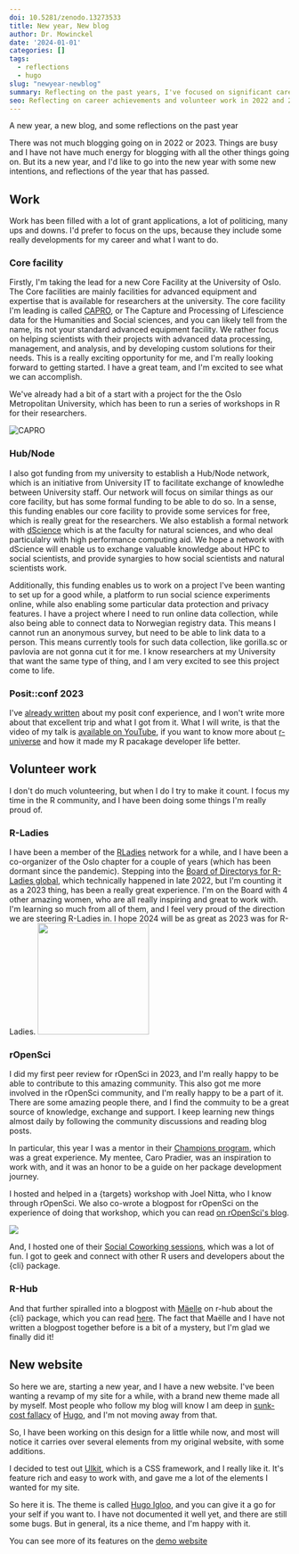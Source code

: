 ```yaml
---
doi: 10.5281/zenodo.13273533
title: New year, New blog
author: Dr. Mowinckel
date: '2024-01-01'
categories: []
tags:
  - reflections
  - hugo
slug: "newyear-newblog"
summary: Reflecting on the past years, I've focused on significant career milestones, volunteer work, and a new website revamp. Highlights include leading a new Core Facility at the University of Oslo, attending Posit::conf 2023, contributing to R-Ladies, rOpenSci, and R-Hub communities. My new Hugo Igloo theme offers a fresh look for my website.
seo: Reflecting on career achievements and volunteer work in 2022 and 2023. New website revamp with Hugo Igloo theme. Highlights include leading a Core Facility at UiO, Posit::conf 2023, contributing to R-Ladies, rOpenSci, and R-Hub.
---
```


A new year, a new blog, and some reflections on the past year

There was not much blogging going on in 2022 or 2023. 
Things are busy and I have not have much energy for blogging with all the other things going on. 
But its a new year, and I'd like to go into the new year with some new intentions, and reflections of the year that has passed.

## Work
Work has been filled with a lot of grant applications, a lot of politicing, many ups and downs. 
I'd prefer to focus on the ups, because they include some really developments for my career and what I want to do.

### Core facility
Firstly, I'm taking the lead for a new Core Facility at the University of Oslo.
The Core facilities are mainly facilities for advanced equipment and expertise that is available for researchers at the university.
The core facility I'm leading is called [CAPRO](https://www.capro.dev/), or The Capture and Processing of Lifescience data for the Humanities and Social sciences, and you can likely tell from the name, its not your standard advanced equipment facility.
We rather focus on helping scientists with their projects with advanced data processing, management, and analysis, and by developing custom solutions for their needs.
This is a really exciting opportunity for me, and I'm really looking forward to getting started.
I have a great team, and I'm excited to see what we can accomplish.

We've already had a bit of a start with a project for the the Oslo Metropolitan University, which has been to run a series of workshops in R for their researchers.

![CAPRO](https://www.capro.dev/images/capro_logo_light.png)

### Hub/Node
I also got funding from my university to establish a Hub/Node network, which is an initiative from University IT to facilitate exchange of knowledhe between University staff. 
Our network will focus on similar things as our core facility, but has some formal funding to be able to do so. 
In a sense, this funding enables our core facility to provide some services for free, which is really great for the researchers.
We also establish a formal network with [dScience](https://www.uio.no/dscience/english/) which is at the faculty for natural sciences, and who deal particulalry with high performance computing aid. 
We hope a network with dScience will enable us to exchange valuable knowledge about HPC to social scientists, and provide synargies to how social scientists and natural scientists work.

Additionally, this funding enables us to work on a project I've been wanting to set up for a good while, a platform to run social science experiments online, while also enabling some particular data protection and privacy features.
I have a project where I need to run online data collection, while also being able to connect data to Norwegian registry data. This means I cannot run an anonymous survey, but need to be able to link data to a person.
This means currently tools for such data collection, like gorilla.sc or pavlovia are not gonna cut it for me. 
I know researchers at my University that want the same type of thing, and I am very excited to see this project come to life.

### Posit::conf 2023

I've [already written](/blog/2023/positconf-2023/) about my posit conf experience, and I won't write more about that excellent trip and what I got from it.
What I will write, is that the video of my talk is [available on YouTube](https://www.youtube.com/watch?v=XDiyAvpo2uk&list=PL9HYL-VRX0oRFZslRGHwHuwea7SvAATHp&index=73), if you want to know more about [r-universe](https://r-universe.dev/search/) and how it made my R pacakage developer life better.

## Volunteer work

I don't do much volunteering, but when I do I try to make it count.
I focus my time in the R community, and I have been doing some things I'm really proud of. 

### R-Ladies

I have been a member of the [RLadies](https://rladies.org/) network for a while, and I have been a co-organizer of the Oslo chapter for a couple of years (which has been dormant since the pandemic).
Stepping into the [Board of Directorys for R-Ladies global](https://rladies.org/news/2022-11-18-global-leadership-team-transition/), which technically happened in late 2022, but I'm counting it as a 2023 thing, has been a really great experience. 
I'm on the Board with 4 other amazing women, who are all really inspiring and great to work with.
I'm learning so much from all of them, and I feel very proud of the direction we are steering R-Ladies in. 
I hope 2024 will be as great as 2023 was for R-Ladies.
<img src="https://rladies.org/images/logo.png" width="200px">


### rOpenSci

I did my first peer review for rOpenSci in 2023, and I'm really happy to be able to contribute to this amazing community.
This also got me more involved in the rOpenSci community, and I'm really happy to be a part of it.
There are some amazing people there, and I find the commuity to be a great source of knowledge, exchange and support. 
I keep learning new things almost daily by following the community discussions and reading blog posts.

In particular, this year I was a mentor in their [Champions program](https://ropensci.org/blog/2023/05/05/ropensci-champions-program-teams-meet-carolina-pradier-and-athanasia-monika-mowinckel/), which was a great experience. 
My mentee, Caro Pradier, was an inspiration to work with, and it was an honor to be a guide on her package development journey.

I hosted and helped in a {targets} workshop with Joel Nitta, who I know through rOpenSci.
We also co-wrote a blogpost for rOpenSci on the experience of doing that workshop, which you can read [on rOpenSci's blog](https://ropensci.org/blog/2023/07/20/teaching-targets-with-penguins/).

![](https://encrypted-tbn0.gstatic.com/images?q=tbn:ANd9GcR12dh6m3EjuL5Z9a5TL3PHvFij_lNR-Xxhbbs6ZnmE2A&s)

And, I hosted one of their [Social Coworking sessions](https://ropensci.org/events/coworking-2023-10/), which was a lot of fun.
I got to geek and connect with other R users and developers about the {cli} package.


### R-Hub
And that further spiralled into a blogpost with [Mäelle](https://masalmon.eu/) on r-hub about the {cli} package, which you can read [here](https://blog.r-hub.io/2023/11/30/cliff-notes-about-cli/). 
The fact that Maëlle and I have not written a blogpost together before is a bit of a mystery, but I'm glad we finally did it!


## New website

So here we are, starting a new year, and I have a new website.
I've been wanting a revamp of my site for a while, with a brand new theme made all by myself.
Most people who follow my blog will know I am deep in [sunk-cost fallacy](https://thedecisionlab.com/biases/the-sunk-cost-fallacy) of [Hugo](https://gohugo.io/), and I'm not moving away from that. 

So, I have been working on this design for a little while now, and most will notice it carries over several elements from my original website, with some additions.

I decided to test out [UIkit](https://getuikit.com/), which is a CSS framework, and I really like it. 
It's feature rich and easy to work with, and gave me a lot of the elements I wanted for my site.

So here it is. 
The theme is called [Hugo Igloo](https://github.com/drmowinckels/hugo-igloo), and you can give it a go for your self if you want to.
I have not documented it well yet, and there are still some bugs. 
But in general, its a nice theme, and I'm happy with it.

You can see more of its features on the [demo website](https://drmowinckels.io/hugo-igloo/)

